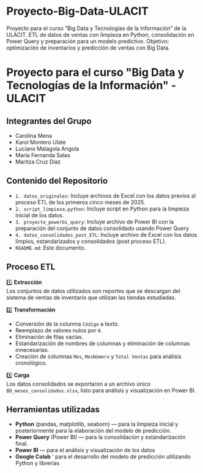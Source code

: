 # Proyecto-Big-Data-ULACIT
Proyecto para el curso “Big Data y Tecnologías de la Información” de la ULACIT. ETL de datos de ventas con limpieza en Python, consolidación en Power Query y preparación para un modelo predictivo. Objetivo: optimización de inventarios y predicción de ventas con Big Data.


# Proyecto para el curso "Big Data y Tecnologías de la Información" - ULACIT

## Integrantes del Grupo
- Carolina Mena  
- Karol Montero Ulate  
- Luciano Malagola Angola  
- María Fernanda Salas  
- Maritza Cruz Díaz 

## Contenido del Repositorio
- `1. datos_originales`: Incluye archivos de Excel con los datos previos al proceso ETL de los primeros cinco meses de 2025.
- `2. script_limpieza.python`: Incluye script en Python para la limpieza inicial de los datos.
- `3. proyecto_powerbi_query`: Incluye archivo de Power BI con la preparación del conjunto de datos consolidado usando Power Query
- `4. datos_consolidados_post_ETL`: Incluye archivo de Excel con los datos limpios, estandarizados y consolidados (post proceso ETL).
- `README.md`: Este documento.

## Proceso ETL

1️⃣ **Extracción**  
Los conjuntos de datos utilizados son reportes que se descargan del sistema de ventas de inventario que utilizan las tiendas estudiadas.

2️⃣ **Transformación**  
- Conversión de la columna `Código` a texto.
- Reemplazo de valores nulos por `0`.
- Eliminación de filas vacías.
- Estandarización de nombres de columnas y eliminación de columnas innecesarias.
- Creación de columnas `Mes`, `MesNúmero` y `Total Ventas` para análisis cronológico.

3️⃣ **Carga**  
Los datos consolidados se exportaron a un archivo único `BD_meses_consolidados.xlsx`, listo para análisis y visualización en Power BI.

## Herramientas utilizadas

- **Python** (pandas, matplotlib, seaborn) — para la limpieza inicial y posteriormente para la elaboración del modelo de predicción.
- **Power Query** (Power BI) — para la consolidación y estandarización final.
- **Power BI** — para el análisis y visualización de los datos
- **Google Colab** ' para el desarrollo del modelo de predicción utilizando Python y librerías

